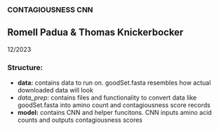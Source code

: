 ### CONTAGIOUSNESS CNN
## Romell Padua & Thomas Knickerbocker
12/2023

### Structure:
- **data:** contains data to run on. goodSet.fasta resembles how actual downloaded data will look
- *data_prep:* contains files and functionality to convert data like goodSet.fasta into amino count and contagiousness score records
- **model:** contains CNN and helper funcitons. CNN inputs amino acid counts and outputs contagiousness scores


